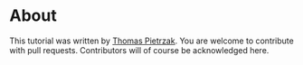 # About

This tutorial was written by [Thomas Pietrzak](http://www.thomaspietrzak.com). You are welcome to contribute with pull requests. Contributors will of course be acknowledged here.
